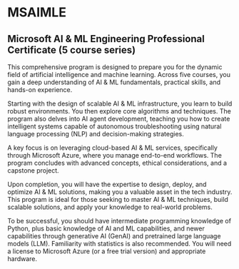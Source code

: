 # MSAIMLE
## Microsoft AI &amp; ML Engineering Professional Certificate (5 course series)

This comprehensive program is designed to prepare you for the dynamic field of artificial intelligence and machine learning. Across five courses, you gain a deep understanding of AI & ML fundamentals, practical skills, and hands-on experience.

Starting with the design of scalable AI & ML infrastructure, you learn to build robust environments. You then explore core algorithms and techniques. The program also delves into AI agent development, teaching you how to create intelligent systems capable of autonomous troubleshooting using natural language processing (NLP) and decision-making strategies.

A key focus is on leveraging cloud-based AI & ML services, specifically through Microsoft Azure, where you manage end-to-end workflows. The program concludes with advanced concepts, ethical considerations, and a capstone project.

Upon completion, you will have the expertise to design, deploy, and optimize AI & ML solutions, making you a valuable asset in the tech industry. This program is ideal for those seeking to master AI & ML techniques, build scalable solutions, and apply your knowledge to real-world problems.

To be successful, you should have intermediate programming knowledge of Python, plus basic knowledge of AI and ML capabilities, and newer capabilities through generative AI (GenAI) and pretrained large language models (LLM). Familiarity with statistics is also recommended.  You will need a license to Microsoft Azure (or a free trial version) and appropriate hardware.  
